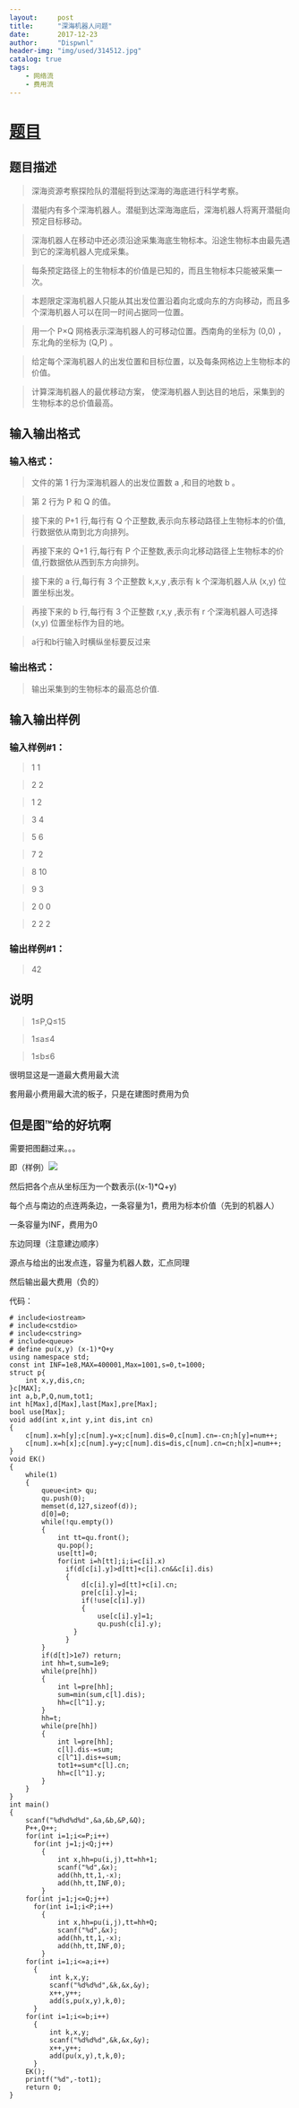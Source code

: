 ```yaml
---
layout:     post
title:      "深海机器人问题"
date:       2017-12-23
author:     "Dispwnl"
header-img: "img/used/314512.jpg"
catalog: true
tags:
    - 网络流
    - 费用流
---
```

# [题目](https://www.luogu.org/problemnew/show/P4012)
## 题目描述
>深海资源考察探险队的潜艇将到达深海的海底进行科学考察。

>潜艇内有多个深海机器人。潜艇到达深海海底后，深海机器人将离开潜艇向预定目标移动。

>深海机器人在移动中还必须沿途采集海底生物标本。沿途生物标本由最先遇到它的深海机器人完成采集。

>每条预定路径上的生物标本的价值是已知的，而且生物标本只能被采集一次。

>本题限定深海机器人只能从其出发位置沿着向北或向东的方向移动，而且多个深海机器人可以在同一时间占据同一位置。

>用一个 P×Q 网格表示深海机器人的可移动位置。西南角的坐标为 (0,0) ，东北角的坐标为 (Q,P) 。

>给定每个深海机器人的出发位置和目标位置，以及每条网格边上生物标本的价值。

>计算深海机器人的最优移动方案， 使深海机器人到达目的地后，采集到的生物标本的总价值最高。

## 输入输出格式
### 输入格式：

>文件的第 1 行为深海机器人的出发位置数 a ,和目的地数 b 。

>第 2 行为 P 和 Q 的值。

>接下来的 P+1 行,每行有 Q 个正整数,表示向东移动路径上生物标本的价值,行数据依从南到北方向排列。

>再接下来的 Q+1 行,每行有 P 个正整数,表示向北移动路径上生物标本的价值,行数据依从西到东方向排列。

>接下来的 a 行,每行有 3 个正整数 k,x,y ,表示有 k 个深海机器人从 (x,y) 位置坐标出发。

>再接下来的 b 行,每行有 3 个正整数 r,x,y ,表示有 r 个深海机器人可选择 (x,y) 位置坐标作为目的地。

>a行和b行输入时横纵坐标要反过来

### 输出格式：
>输出采集到的生物标本的最高总价值.

## 输入输出样例
### 输入样例#1： 
>1 1

>2 2

>1 2

>3 4

>5 6

>7 2

>8 10

>9 3

>2 0 0

>2 2 2

### 输出样例#1： 
>42

## 说明
>1≤P,Q≤15

>1≤a≤4

>1≤b≤6

很明显这是一道最大费用最大流

套用最小费用最大流的板子，只是在建图时费用为负

## 但是图™给的好坑啊

需要把图翻过来。。。

即（样例）![](/img/study/shenhai.png) 

然后把各个点从坐标压为一个数表示((x-1)*Q+y)

每个点与南边的点连两条边，一条容量为1，费用为标本价值（先到的机器人）

一条容量为INF，费用为0

东边同理（注意建边顺序）

源点与给出的出发点连，容量为机器人数，汇点同理

然后输出最大费用（负的）

代码：
```
# include<iostream>
# include<cstdio>
# include<cstring>
# include<queue>
# define pu(x,y) (x-1)*Q+y
using namespace std;
const int INF=1e8,MAX=400001,Max=1001,s=0,t=1000;
struct p{
    int x,y,dis,cn;
}c[MAX];
int a,b,P,Q,num,tot1;
int h[Max],d[Max],last[Max],pre[Max];
bool use[Max];
void add(int x,int y,int dis,int cn)
{
    c[num].x=h[y];c[num].y=x;c[num].dis=0,c[num].cn=-cn;h[y]=num++;
    c[num].x=h[x];c[num].y=y;c[num].dis=dis,c[num].cn=cn;h[x]=num++;
}
void EK()
{
    while(1)
    {
        queue<int> qu;
        qu.push(0);
        memset(d,127,sizeof(d));
        d[0]=0;
        while(!qu.empty())
        {
            int tt=qu.front();
            qu.pop();
            use[tt]=0;
            for(int i=h[tt];i;i=c[i].x)
              if(d[c[i].y]>d[tt]+c[i].cn&&c[i].dis)
              {
                  d[c[i].y]=d[tt]+c[i].cn;
                  pre[c[i].y]=i;
                  if(!use[c[i].y])
                  {
                      use[c[i].y]=1;
                      qu.push(c[i].y);
                }
              }
        }
        if(d[t]>1e7) return;
        int hh=t,sum=1e9;
        while(pre[hh])
        {
            int l=pre[hh];
            sum=min(sum,c[l].dis);
            hh=c[l^1].y;
        }
        hh=t;
        while(pre[hh])
        {
            int l=pre[hh];
            c[l].dis-=sum;
            c[l^1].dis+=sum;
            tot1+=sum*c[l].cn;
            hh=c[l^1].y;
        }
    }
}
int main()
{
    scanf("%d%d%d%d",&a,&b,&P,&Q);
    P++,Q++;
    for(int i=1;i<=P;i++)
      for(int j=1;j<Q;j++)
        {
            int x,hh=pu(i,j),tt=hh+1;
            scanf("%d",&x);
            add(hh,tt,1,-x);
            add(hh,tt,INF,0);
        }
    for(int j=1;j<=Q;j++)
      for(int i=1;i<P;i++)
        {
            int x,hh=pu(i,j),tt=hh+Q;
            scanf("%d",&x);
            add(hh,tt,1,-x);
            add(hh,tt,INF,0);
        }
    for(int i=1;i<=a;i++)
      {
          int k,x,y;
          scanf("%d%d%d",&k,&x,&y);
          x++,y++;
          add(s,pu(x,y),k,0);
      }
    for(int i=1;i<=b;i++)
      {
          int k,x,y;
          scanf("%d%d%d",&k,&x,&y);
          x++,y++;
          add(pu(x,y),t,k,0);
      }
    EK();
    printf("%d",-tot1);
    return 0;
}
```

